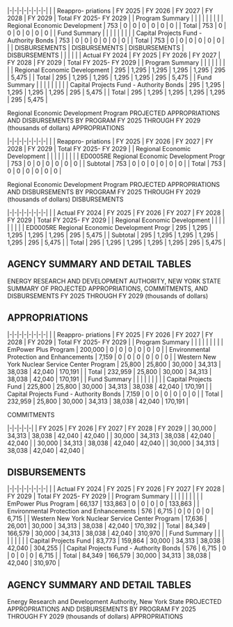|-|-|-|-|-|-|-|-|
| | Reappro-  priations | FY 2025 | FY 2026 | FY 2027 | FY 2028 | FY 2029 | Total FY 2025- FY 2029 |
| Program Summary | | | | | | | |
| Regional Economic Development | 753 | 0 | 0 | 0 | 0 | 0 | 0 |
| Total | 753 | 0 | 0 | 0 | 0 | 0 | 0 |
| Fund Summary | | | | | | | |
| Capital Projects Fund - Authority Bonds | 753 | 0 | 0 | 0 | 0 | 0 | 0 |
| Total | 753 | 0 | 0 | 0 | 0 | 0 | 0 |
| | DISBURSEMENTS | DISBURSEMENTS | DISBURSEMENTS | DISBURSEMENTS | | | |
| | Actual FY 2024 | FY 2025 | FY 2026 | FY 2027 | FY 2028 | FY 2029 | Total FY 2025- FY 2029 |
| Program Summary | | | | | | | |
| Regional Economic Development | 295 | 1,295 | 1,295 | 1,295 | 1,295 | 295 | 5,475 |
| Total | 295 | 1,295 | 1,295 | 1,295 | 1,295 | 295 | 5,475 |
| Fund Summary | | | | | | | |
| Capital Projects Fund - Authority Bonds | 295 | 1,295 | 1,295 | 1,295 | 1,295 | 295 | 5,475 |
| Total | 295 | 1,295 | 1,295 | 1,295 | 1,295 | 295 | 5,475 |

Regional Economic Development Program PROJECTED APPROPRIATIONS AND DISBURSEMENTS BY PROGRAM FY 2025 THROUGH FY 2029 (thousands of dollars) APPROPRIATIONS

|-|-|-|-|-|-|-|-|
| | Reappro-  priations | FY 2025 | FY 2026 | FY 2027 | FY 2028 | FY 2029 | Total FY 2025- FY 2029 |
| Regional Economic Development | | | | | | | |
| ED0005RE Regional Economic Development Progr | 753 | 0 | 0 | 0 | 0 | 0 | 0 |
| Subtotal | 753 | 0 | 0 | 0 | 0 | 0 | 0 |
| Total | 753 | 0 | 0 | 0 | 0 | 0 | 0 |

Regional Economic Development Program PROJECTED APPROPRIATIONS AND DISBURSEMENTS BY PROGRAM FY 2025 THROUGH FY 2029 (thousands of dollars) DISBURSEMENTS

|-|-|-|-|-|-|-|-|
| | Actual FY 2024 | FY 2025 | FY 2026 | FY 2027 | FY 2028 | FY 2029 | Total FY 2025- FY 2029 |
| Regional Economic Development | | | | | | | |
| ED0005RE Regional Economic Development Progr | 295 | 1,295 | 1,295 | 1,295 | 1,295 | 295 | 5,475 |
| Subtotal | 295 | 1,295 | 1,295 | 1,295 | 1,295 | 295 | 5,475 |
| Total | 295 | 1,295 | 1,295 | 1,295 | 1,295 | 295 | 5,475 |

## **AGENCY SUMMARY AND DETAIL TABLES**

ENERGY RESEARCH AND DEVELOPMENT AUTHORITY, NEW YORK STATE SUMMARY OF PROJECTED APPROPRIATIONS, COMMITMENTS, AND DISBURSEMENTS FY 2025 THROUGH FY 2029 (thousands of dollars)

## **APPROPRIATIONS**

|-|-|-|-|-|-|-|-|
| | Reappro-  priations | FY 2025 | FY 2026 | FY 2027 | FY 2028 | FY 2029 | Total FY 2025- FY 2029 |
| Program Summary | | | | | | | |
| EmPower Plus Program | 200,000 | 0 | 0 | 0 | 0 | 0 | 0 |
| Environmental Protection and Enhancements | 7,159 | 0 | 0 | 0 | 0 | 0 | 0 |
| Western New York Nuclear Service Center Program | 25,800 | 25,800 | 30,000 | 34,313 | 38,038 | 42,040 | 170,191 |
| Total | 232,959 | 25,800 | 30,000 | 34,313 | 38,038 | 42,040 | 170,191 |
| Fund Summary | | | | | | | |
| Capital Projects Fund | 225,800 | 25,800 | 30,000 | 34,313 | 38,038 | 42,040 | 170,191 |
| Capital Projects Fund - Authority Bonds | 7,159 | 0 | 0 | 0 | 0 | 0 | 0 |
| Total | 232,959 | 25,800 | 30,000 | 34,313 | 38,038 | 42,040 | 170,191 |

COMMITMENTS



|-|-|-|-|-|
| FY 2025 | FY 2026 | FY 2027 | FY 2028 | FY 2029 |
| 30,000 | 34,313 | 38,038 | 42,040 | 42,040 |
| 30,000 | 34,313 | 38,038 | 42,040 | 42,040 |
| 30,000 | 34,313 | 38,038 | 42,040 | 42,040 |
| 30,000 | 34,313 | 38,038 | 42,040 | 42,040 |

## **DISBURSEMENTS**

|-|-|-|-|-|-|-|-|
| | Actual FY 2024 | FY 2025 | FY 2026 | FY 2027 | FY 2028 | FY 2029 | Total FY 2025- FY 2029 |
| Program Summary | | | | | | | |
| EmPower Plus Program | 66,137 | 133,863 | 0 | 0 | 0 | 0 | 133,863 |
| Environmental Protection and Enhancements | 576 | 6,715 | 0 | 0 | 0 | 0 | 6,715 |
| Western New York Nuclear Service Center Program | 17,636 | 26,001 | 30,000 | 34,313 | 38,038 | 42,040 | 170,392 |
| Total | 84,349 | 166,579 | 30,000 | 34,313 | 38,038 | 42,040 | 310,970 |
| Fund Summary | | | | | | | |
| Capital Projects Fund | 83,773 | 159,864 | 30,000 | 34,313 | 38,038 | 42,040 | 304,255 |
| Capital Projects Fund - Authority Bonds | 576 | 6,715 | 0 | 0 | 0 | 0 | 6,715 |
| Total | 84,349 | 166,579 | 30,000 | 34,313 | 38,038 | 42,040 | 310,970 |

## **AGENCY SUMMARY AND DETAIL TABLES**

Energy Research and Development Authority, New York State PROJECTED APPROPRIATIONS AND DISBURSEMENTS BY PROGRAM FY 2025 THROUGH FY 2029 (thousands of dollars) APPROPRIATIONS